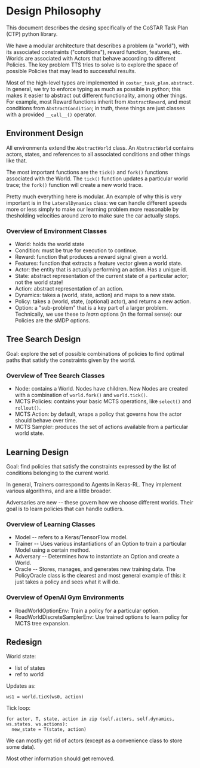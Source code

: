 # Design Philosophy

This document describes the desing specifically of the CoSTAR Task Plan (CTP) python library.

We have a modular architecture that describes a problem (a "world"), with its associated constraints ("conditions"), reward function, features, etc. Worlds are associated with Actors that behave according to different Policies. The key problem TTS tries to solve is to explore the space of possible Policies that may lead to successful results.

Most of the high-level types are implemented in `costar_task_plan.abstract`. In general, we try to enforce typing as much as possible in python; this makes it easier to abstract out different functionality, among other things. For example, most Reward functions inherit from `AbstractReward`, and most conditions from `AbstractCondition`; in truth, these things are just classes with a provided `__call__()` operator.

## Environment Design

All environments extend the `AbstractWorld` class. An `AbstractWorld` contains actors, states, and references to all associated conditions and other things like that.

The most important functions are the `tick()` and `fork()` functions associated with the World. The `tick()` function updates a particular world trace; the `fork()` function will create a new world trace.

Pretty much everything here is modular. An example of why this is very important is in the `LateralDynamics` class: we can handle different speeds more or less simply to make our learning problem more reasonable by thesholding velocities around zero to make sure the car actually stops.

### Overview of Environment Classes

  - World: holds the world state
  - Condition: must be true for execution to continue.
  - Reward: function that produces a reward signal given a world.
  - Features: function that extracts a feature vector given a world state.
  - Actor: the entity that is actually performing an action. Has a unique id.
  - State: abstract representation of the current state of a particular actor; not the world state!
  - Action: abstract representation of an action.
  - Dynamics: takes a (world, state, action) and maps to a new state.
  - Policy: takes a (world, state, (optional) actor), and returns a new action.
  - Option: a "sub-problem" that is a key part of a larger problem. Technically, we use these to _learn_ options (in the formal sense): our Policies are the sMDP options.

## Tree Search Design

Goal: explore the set of possible combinations of policies to find optimal paths that satisfy the constraints given by the world.

### Overview of Tree Search Classes

  - Node: contains a World. Nodes have children. New Nodes are created with a combination of `world.fork()` and `world.tick()`.
  - MCTS Policies: contains your basic MCTS operations, like `select()` and `rollout()`.
  - MCTS Action: by default, wraps a policy that governs how the actor should behave over time.
  - MCTS Sampler: produces the set of actions available from a particular world state.

## Learning Design

Goal: find policies that satisfy the constraints expressed by the list of conditions belonging to the current world.

In general, Trainers correspond to Agents in Keras-RL. They implement various algorithms, and are a little broader.

Adversaries are new -- these govern how we choose different worlds. Their goal is to learn policies that can handle outliers.

### Overview of Learning Classes

  - Model -- refers to a Keras/TensorFlow model.
  - Trainer -- Uses various instantiations of an Option to train a particular Model using a certain method.
  - Adversary -- Determines how to instantiate an Option and create a World.
  - Oracle -- Stores, manages, and generates new training data. The PolicyOracle class is the clearest and most general example of this: it just takes a policy and sees what it will do.

### Overview of OpenAI Gym Environments

  - RoadWorldOptionEnv: Train a policy for a particular option.
  - RoadWorldDiscreteSamplerEnv: Use trained options to learn policy for MCTS tree expansion.

## Redesign

World state:
  - list of states
  - ref to world

Updates as:
```
ws1 = world.ticK(ws0, action)
```

Tick loop:
```
for actor, T, state, action in zip (self.actors, self.dynamics, ws.states. ws.actions):
  new_state = T(state, action)
```

We can mostly get rid of actors (except as a convenience class to store some data).

Most other information should get removed.
